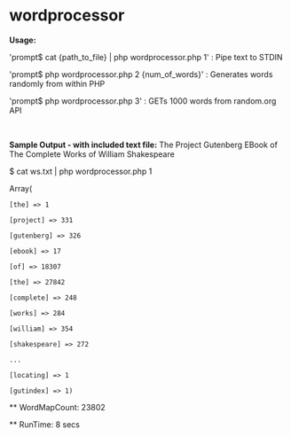 wordprocessor
=============


**Usage:**

'prompt$ cat {path_to_file} | php wordprocessor.php 1' : Pipe text to STDIN

'prompt$ php wordprocessor.php 2 {num_of_words}' : Generates words randomly from within PHP

'prompt$ php wordprocessor.php 3' : GETs 1000 words from random.org API
 
 <br />

**Sample Output - with included text file:** The Project Gutenberg EBook of The Complete Works of William Shakespeare

$ cat ws.txt | php wordprocessor.php 1

Array(

    [﻿the] => 1
    
    [project] => 331
    
    [gutenberg] => 326
    
    [ebook] => 17
    
    [of] => 18307
    
    [the] => 27842
    
    [complete] => 248
    
    [works] => 284
    
    [william] => 354
    
    [shakespeare] => 272
    
    ...
    
    [locating] => 1
    
    [gutindex] => 1)
    
** WordMapCount: 23802

** RunTime: 8 secs
